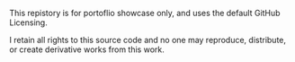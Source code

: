 This repistory is for portoflio showcase only, and uses the default GitHub Licensing.

I retain all rights to this source code and no one may reproduce, distribute, or create derivative works from this work.
